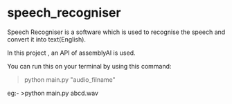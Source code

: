 # speech_recogniser
Speech Recogniser is a software which is used to recognise the speech and convert it into text(English).

In this project , an API of assemblyAI is used.

You can run this on your terminal by using this command:
>python main.py "audio_filname"

eg:- >python main.py abcd.wav


